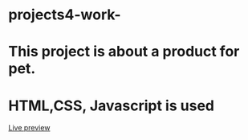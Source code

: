 # projects4-work-
# This project is about a product for pet. 
# HTML,CSS, Javascript is used
[Live preview](https://lubna201.github.io/projects4-work-/)
